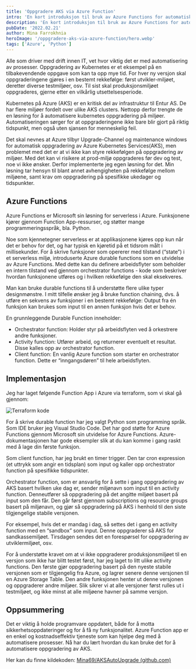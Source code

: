 ```yaml
---
title: 'Oppgradere AKS via Azure Function'
intro: 'En kort introduksjon til bruk av Azure Functions for automatisk oppgradering av Azure Kubernetes Service.'
description: 'En kort introduksjon til bruk av Azure Functions for automatisk oppgradering av Azure Kubernetes Service'
pubDate: '2022.02.21'
author: Mina Farrokhnia
heroImage: '/oppgradere-aks-via-azure-function/hero.webp'
tags: ['Azure', 'Python']
---
```


Alle som driver med drift innen IT, vet hvor viktig det er med automatisering av prosesser. Oppgradering av Kubernetes er et eksempel på en tilbakevendende oppgave som kan ta opp mye tid. For hver ny versjon skal oppgraderingene gjøres i en bestemt rekkefølge: først utvikler-miljøet, deretter diverse testmiljøer, osv. Til sist skal produksjonsmiljøet oppgraderes, gjerne etter en vilkårlig utsettelsesperiode.

Kubernetes på Azure (AKS) er en kritisk del av infrastruktur til Entur AS. De har flere miljøer fordelt over ulike AKS clusters. Nettopp derfor trengte de en løsning for å automatisere kubernetes oppgradering på miljøer. Automatiseringen sørger for at oppgraderingene ikke bare blir gjort på riktig tidspunkt, men også uten sjansen for menneskelig feil.

Det skal nevnes at Azure tilbyr Upgrade-Channel og maintenance windows for automatisk oppgradering av Azure Kubernetes Services(AKS), men problemet med det er at vi ikke kan styre rekkefølgen på oppgradering av miljøer. Med det kan vi risikere at prod-miljø oppgraderes før dev og test, noe vi ikke ønsker. Derfor implementerte jeg egen løsning for det. Min løsning tar hensyn til blant annet avhengigheten på rekkefølge mellom miljøene, samt krav om oppgradering på spesifikke ukedager og tidspunkter.

## Azure Functions

Azure Functions er Microsoft sin løsning for serverless i Azure. Funksjonene kjører gjennom Function App-ressurser, og støtter mange programmeringsspråk, bla. Python.

Noe som kjennetegner serverless er at applikasjonene kjøres opp kun når det er behov for det, og har typisk en kjøretid på et tidsrom målt i millisekunder. For å skrive funksjoner som opererer med tilstand (“state”) i et serverless miljø, introduserte Azure durable functions som en utvidelse av Azure Functions. Med dette kan du definere arbeidsflyter som beholder en intern tilstand ved gjennom orchestrator functions - kode som beskriver hvordan funksjonene utføres og i hvilken rekkefølge den skal eksekveres.

Man kan bruke durable functions til å understøtte flere ulike typer designmønstre. I mitt tilfelle ønsker jeg å bruke function chaining, dvs. å utføre en sekvens av funksjoner i en bestemt rekkefølge: Output fra én funksjon kan brukes som input til en annen funksjon hvis det er behov.

En grunnleggende Durable Function inneholder:

- Orchestrator function: Holder styr på arbeidsflyten ved å orkestrere andre funksjoner.
- Activity function: Utfører arbeid, og returnerer eventuelt et resultat. Disse kalles opp av orchestrator function.
- Client function: En vanlig Azure function som starter en orchestrator function. Dette er “inngangsdøren” til hele arbeidsflyten.

## Implementasjon

Jeg har laget følgende Function App i Azure via terraform, som vi skal gå gjennom:

![Terraform kode](/oppgradere-aks-via-azure-function/terraform.webp)

For å skrive durable function har jeg valgt Python som programming språk. Som IDE bruker jeg Visual Studio Code. Det har god støtte for Azure Functions gjennom Microsoft sin utvidelse for Azure Functions. Azure-dokumentasjonen har gode eksempler slik at du kan komme i gang raskt med å lage din første funksjon.

Som client function, har jeg brukt en timer trigger. Den tar cron expression (et uttrykk som angir en tidsplan) som input og kaller opp orchestrator function på spesifikke tidspunkter.

Orchestrator function, som er ansvarlig for å sette i gang oppgradering av AKS basert hvilken uke dag er, sender miljønavn som input til en activity function. Denneutfører så oppgradering på det angitte miljøet basert på input som den får. Den går først gjennom subscriptions og resource groups basert på miljønavn, og gjør så oppgradering på AKS i henhold til den siste tilgjengelige stabile versjonen.

For eksempel, hvis det er mandag i dag, så settes det i gang en activity function med en “sandbox” som input. Denne oppgraderer så AKS for sandkassemiljøet. Tirsdagen sendes det en forespørsel for oppgradering av utviklermiljøet, osv.

For å understøtte kravet om at vi ikke oppgraderer produksjonsmiljøet til en versjon som ikke har blitt testet først, har jeg laget to litt ulike activity functions. Den første gjør oppgradering basert på den nyeste stabile versjonen som er tilgjengelig fra Azure, og lagrer senere denne versjonen til en Azure Storage Table. Den andre funksjonen henter ut denne versjonen og oppgraderer andre miljøer. Slik sikrer vi at alle versjoner først rulles ut i testmiljøet, og ikke minst at alle miljøene havner på samme versjon.

## Oppsummering

Det er viktig å holde programvare oppdatert, både for å motta sikkerhetsoppdateringer og for å få ny funksjonalitet. Azure Function app er en enkel og kostnadseffektiv tjeneste som kan hjelpe deg med å automatisere prosesser. Nå har du lært hvordan du kan bruke det for å automatisere oppgradering av AKS.

Her kan du finne kildekoden: [Mina69/AKSAutoUpgrade (github.com)](https://github.com/Mina69/AKSAutoUpgrade)